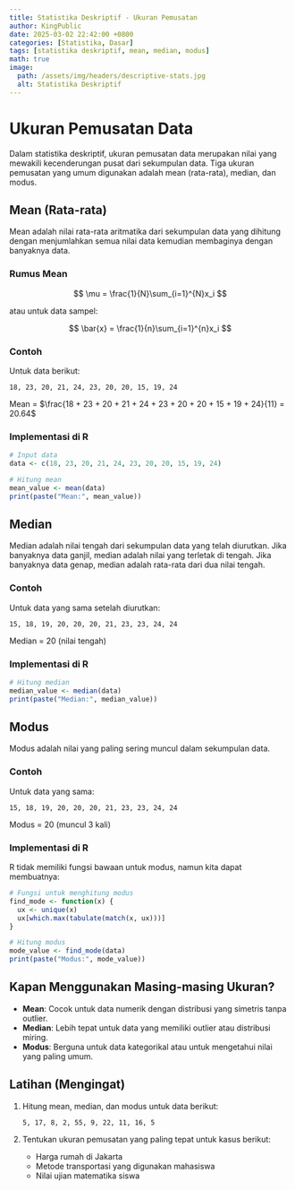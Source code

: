 ```yaml
---
title: Statistika Deskriptif - Ukuran Pemusatan
author: KingPublic
date: 2025-03-02 22:42:00 +0800
categories: [Statistika, Dasar]
tags: [statistika deskriptif, mean, median, modus]
math: true
image:
  path: /assets/img/headers/descriptive-stats.jpg
  alt: Statistika Deskriptif
---
```


# Ukuran Pemusatan Data

Dalam statistika deskriptif, ukuran pemusatan data merupakan nilai yang mewakili kecenderungan pusat dari sekumpulan data. Tiga ukuran pemusatan yang umum digunakan adalah mean (rata-rata), median, dan modus.

## Mean (Rata-rata)

Mean adalah nilai rata-rata aritmatika dari sekumpulan data yang dihitung dengan menjumlahkan semua nilai data kemudian membaginya dengan banyaknya data.

### Rumus Mean

$$ \mu = \frac{1}{N}\sum_{i=1}^{N}x_i $$

atau untuk data sampel:

$$ \bar{x} = \frac{1}{n}\sum_{i=1}^{n}x_i $$

### Contoh

Untuk data berikut:
```
18, 23, 20, 21, 24, 23, 20, 20, 15, 19, 24
```

Mean = $\frac{18 + 23 + 20 + 21 + 24 + 23 + 20 + 20 + 15 + 19 + 24}{11} = 20.64$

### Implementasi di R

```r
# Input data
data <- c(18, 23, 20, 21, 24, 23, 20, 20, 15, 19, 24)

# Hitung mean
mean_value <- mean(data)
print(paste("Mean:", mean_value))
```

## Median

Median adalah nilai tengah dari sekumpulan data yang telah diurutkan. Jika banyaknya data ganjil, median adalah nilai yang terletak di tengah. Jika banyaknya data genap, median adalah rata-rata dari dua nilai tengah.

### Contoh

Untuk data yang sama setelah diurutkan:
```
15, 18, 19, 20, 20, 20, 21, 23, 23, 24, 24
```

Median = 20 (nilai tengah)

### Implementasi di R

```r
# Hitung median
median_value <- median(data)
print(paste("Median:", median_value))
```

## Modus

Modus adalah nilai yang paling sering muncul dalam sekumpulan data.

### Contoh

Untuk data yang sama:
```
15, 18, 19, 20, 20, 20, 21, 23, 23, 24, 24
```

Modus = 20 (muncul 3 kali)

### Implementasi di R

R tidak memiliki fungsi bawaan untuk modus, namun kita dapat membuatnya:

```r
# Fungsi untuk menghitung modus
find_mode <- function(x) {
  ux <- unique(x)
  ux[which.max(tabulate(match(x, ux)))]
}

# Hitung modus
mode_value <- find_mode(data)
print(paste("Modus:", mode_value))
```

## Kapan Menggunakan Masing-masing Ukuran?

- **Mean**: Cocok untuk data numerik dengan distribusi yang simetris tanpa outlier.
- **Median**: Lebih tepat untuk data yang memiliki outlier atau distribusi miring.
- **Modus**: Berguna untuk data kategorikal atau untuk mengetahui nilai yang paling umum.

## Latihan (Mengingat)

1. Hitung mean, median, dan modus untuk data berikut:
   ```
   5, 17, 8, 2, 55, 9, 22, 11, 16, 5
   ```

2. Tentukan ukuran pemusatan yang paling tepat untuk kasus berikut:
   - Harga rumah di Jakarta
   - Metode transportasi yang digunakan mahasiswa
   - Nilai ujian matematika siswa